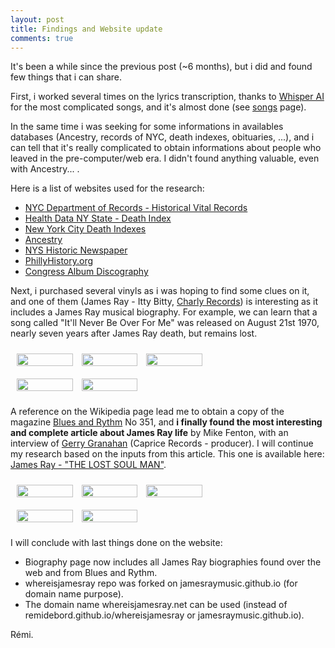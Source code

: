 ```yaml
---
layout: post
title: Findings and Website update
comments: true
---
```


It's been a while since the previous post (~6 months), but i did and found few things that i can share.

First, i worked several times on the lyrics transcription, thanks to [Whisper AI](https://openai.com/research/whisper) for the most complicated songs, and it's almost done (see [songs](./songs.md) page).

In the same time i was seeking for some informations in availables databases (Ancestry, records of NYC, death indexes, obituaries, ...), and i can tell that it's really complicated to obtain informations about people who leaved in the pre-computer/web era. I didn't found anything valuable, even with Ancestry... . 

Here is a list of websites used for the research:
- [NYC Department of Records - Historical Vital Records](https://a860-historicalvitalrecords.nyc.gov/digital-vital-records)
- [Health Data NY State - Death Index](https://health.data.ny.gov/Health/Genealogical-Research-Death-Index-Beginning-1957/vafa-pf2s)
- [New York City Death Indexes](https://www.deathindexes.com/newyork/city.html)
- [Ancestry](https://www.ancestry.com/)
- [NYS Historic Newspaper](https://nyshistoricnewspapers.org/)
- [PhillyHistory.org](https://www.phillyhistory.org/PhotoArchive/Home.aspx)
- [Congress Album Discography](https://www.bsnpubs.com/mca/congress/congress.html)

Next, i purchased several vinyls as i was hoping to find some clues on it, and one of them (James Ray - Itty Bitty, [Charly Records](https://www.charly.co.uk/)) is interesting as it includes a James Ray musical biography. For example, we can learn that a song called "It'll Never Be Over For Me" was released on August 21st 1970, nearly seven years after James Ray death, but remains lost.

<style>
    .image-gallery { column-count: 5; }
    img { width: 100%; height: auto; padding: 10px; }
</style>

<div class="image-gallery">
    <a href="{{ "/uploads/photos/IMG_1456.JPG" | relative_url }}"><img src="{{ "/uploads/photos/IMG_1456.JPG" | relative_url }}"/></a>
    <a href="{{ "/uploads/photos/IMG_1457.JPG" | relative_url }}"><img src="{{ "/uploads/photos/IMG_1457.JPG" | relative_url }}"/></a>
    <a href="{{ "/uploads/photos/IMG_1458.JPG" | relative_url }}"><img src="{{ "/uploads/photos/IMG_1458.JPG" | relative_url }}"/></a>
    <a href="{{ "/uploads/photos/IMG_1459.JPG" | relative_url }}"><img src="{{ "/uploads/photos/IMG_1459.JPG" | relative_url }}"/></a>
    <a href="{{ "/uploads/photos/IMG_1460.JPG" | relative_url }}"><img src="{{ "/uploads/photos/IMG_1460.JPG" | relative_url }}"/></a>
</div>

A reference on the Wikipedia page lead me to obtain a copy of the magazine [Blues and Rythm](http://www.bluesandrhythm.co.uk/) No 351, and __i finally found the most interesting and complete article about James Ray life__ by Mike Fenton, with an interview of [Gerry Granahan](https://en.wikipedia.org/wiki/Gerry_Granahan) (Caprice Records - producer). I will continue my research based on the inputs from this article. This one is available here: [James Ray - "THE LOST SOUL MAN"](./mirrors/biography-mike-fenton.md).

<div class="image-gallery">
    <a href="{{ "/uploads/photos/blues_and_rythm/01_blues_and_rythm_351_august_2020_cover.jpg" | relative_url }}"><img src="{{ "/uploads/photos/blues_and_rythm/01_blues_and_rythm_351_august_2020_cover.jpg" | relative_url }}"/></a>
    <a href="{{ "/uploads/photos/blues_and_rythm/02_blues_and_rythm_351_august_2020_p8.jpg" | relative_url }}"><img src="{{ "/uploads/photos/blues_and_rythm/02_blues_and_rythm_351_august_2020_p8.jpg" | relative_url }}"/></a>
    <a href="{{ "/uploads/photos/blues_and_rythm/03_blues_and_rythm_351_august_2020_p9.jpg" | relative_url }}"><img src="{{ "/uploads/photos/blues_and_rythm/03_blues_and_rythm_351_august_2020_p9.jpg" | relative_url }}"/></a>
    <a href="{{ "/uploads/photos/blues_and_rythm/04_blues_and_rythm_351_august_2020_p10.jpg" | relative_url }}"><img src="{{ "/uploads/photos/blues_and_rythm/04_blues_and_rythm_351_august_2020_p10.jpg" | relative_url }}"/></a>
    <a href="{{ "/uploads/photos/blues_and_rythm/05_blues_and_rythm_351_august_2020_p11.jpg" | relative_url }}"><img src="{{ "/uploads/photos/blues_and_rythm/05_blues_and_rythm_351_august_2020_p11.jpg" | relative_url }}"/></a>
</div>

I will conclude with last things done on the website:
- Biography page now includes all James Ray biographies found over the web and from Blues and Rythm.
- whereisjamesray repo was forked on jamesraymusic.github.io (for domain name purpose).
- The domain name whereisjamesray.net can be used (instead of remidebord.github.io/whereisjamesray or jamesraymusic.github.io).

Rémi.
